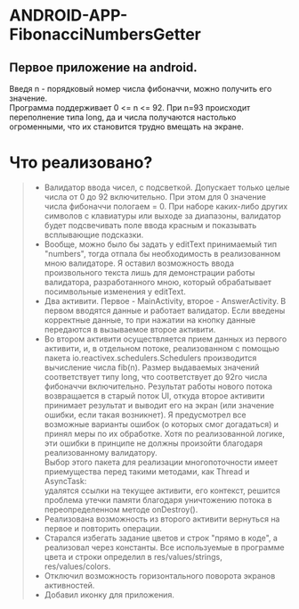 # ANDROID-APP-FibonacciNumbersGetter
Первое приложение на android.
---
Введя n - порядковый номер числа фибоначчи, можно получить его значение.   
Программа поддерживает 0 <= n <= 92. При n=93 происходит переполнение типа long, да и числа получаются настолько огроменными, что их становится трудно вмещать на экране.   

# Что реализовано?    
> * Валидатор ввода чисел, с подсветкой. Допускает только целые числа от 0 до 92 включительно. При этом для 0 значение числа фибоначчи пологаем = 0. При наборе каких-либо других символов с клавиатуры или выходе за диапазоны, валидатор будет подсвечивать поле ввода красным и показывать всплывающие подсказки.   
> * Вообще, можно было бы задать у editText принимаемый тип "numbers", тогда отпала бы необходимость в реализованном мною валидаторе. Я оставил возможность ввода произвольного текста лишь для демонстрации работы валидатора, разработанного мною, который обрабатывает посимвольные изменения у editText.   
> * Два активити. Первое - MainActivity, второе - AnswerActivity. В первом вводятся данные и работает валидатор. Если введены корректные данные, то при нажатии на кнопку данные передаются в вызываемое второе активити.   
> * Во втором активити осуществляется прием данных из первого активити, и, в отдельном потоке, реализованном с помощью пакета io.reactivex.schedulers.Schedulers производится вычисление числа fib(n). Размер выдаваемых значений соответствует типу long, что соответствует до 92го числа фибоначчи включительно. Результат работы нового потока возвращается в старый поток UI, откуда второе активити принимает результат и выводит его на экран (или значение ошибки, если такая возникнет). Я предусмотрел все возможные варианты ошибок (о которых смог догадаться) и принял меры по их обработке. Хотя по реализованной логике, эти ошибки в принципе не должны произойти благодаря реализованному валидатору.   
Выбор этого пакета для реализации многопоточности имеет приемущества перед такими методами, как Thread и AsyncTask:   
удалятся ссылки на текущее активити, его контекст, решится проблема утечки памяти благодаря уничтожению потока в переопределенном методе onDestroy().   
> * Реализована возможность из второго активити вернуться на первое и повторить операции.   
> * Старался избегать задание цветов и строк "прямо в коде", а реализовал через константы. Все используемые в программе цвета и строки определил в res/values/strings, res/values/colors.   
> * Отключил возможность горизонтального поворота экранов активностей.   
> * Добавил иконку для приложения.   


